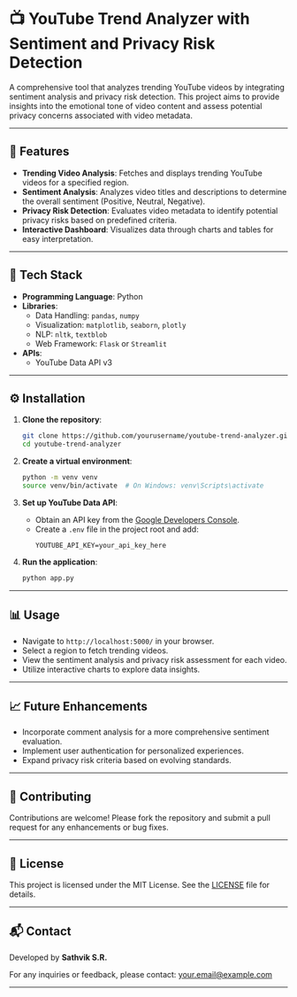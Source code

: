 
# 📺 YouTube Trend Analyzer with Sentiment and Privacy Risk Detection

A comprehensive tool that analyzes trending YouTube videos by integrating sentiment analysis and privacy risk detection. This project aims to provide insights into the emotional tone of video content and assess potential privacy concerns associated with video metadata.

---

## 🚀 Features

- **Trending Video Analysis**: Fetches and displays trending YouTube videos for a specified region.
- **Sentiment Analysis**: Analyzes video titles and descriptions to determine the overall sentiment (Positive, Neutral, Negative).
- **Privacy Risk Detection**: Evaluates video metadata to identify potential privacy risks based on predefined criteria.
- **Interactive Dashboard**: Visualizes data through charts and tables for easy interpretation.

---

## 🧰 Tech Stack

- **Programming Language**: Python
- **Libraries**:
  - Data Handling: `pandas`, `numpy`
  - Visualization: `matplotlib`, `seaborn`, `plotly`
  - NLP: `nltk`, `textblob`
  - Web Framework: `Flask` or `Streamlit`
- **APIs**:
  - YouTube Data API v3

---
## ⚙️ Installation

1. **Clone the repository**:
   ```bash
   git clone https://github.com/yourusername/youtube-trend-analyzer.git
   cd youtube-trend-analyzer
   ```

2. **Create a virtual environment**:
   ```bash
   python -m venv venv
   source venv/bin/activate  # On Windows: venv\Scripts\activate
   ```

3. **Set up YouTube Data API**:
   - Obtain an API key from the [Google Developers Console](https://console.developers.google.com/).
   - Create a `.env` file in the project root and add:
     ```
     YOUTUBE_API_KEY=your_api_key_here
     ```

4. **Run the application**:
   ```bash
   python app.py
   ```

---

## 📊 Usage

- Navigate to `http://localhost:5000/` in your browser.
- Select a region to fetch trending videos.
- View the sentiment analysis and privacy risk assessment for each video.
- Utilize interactive charts to explore data insights.

---

## 📈 Future Enhancements

- Incorporate comment analysis for a more comprehensive sentiment evaluation.
- Implement user authentication for personalized experiences.
- Expand privacy risk criteria based on evolving standards.

---

## 🤝 Contributing

Contributions are welcome! Please fork the repository and submit a pull request for any enhancements or bug fixes.

---

## 📄 License

This project is licensed under the MIT License. See the [LICENSE](LICENSE) file for details.

---

## 📬 Contact

Developed by **Sathvik S.R.**

For any inquiries or feedback, please contact: [your.email@example.com](mailto:your.email@example.com)

---
